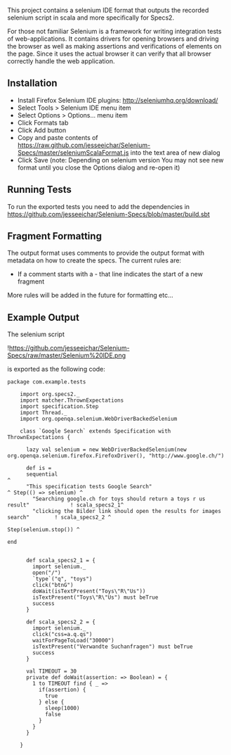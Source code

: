This project contains a selenium IDE format that outputs the recorded selenium script in scala and more specifically for Specs2.  

For those not familiar Selenium is a framework for writing integration tests of web-applications.  It contains drivers for opening browsers and driving the browser as well as making assertions and verifications of elements on the page.  Since it uses the actual browser it can verify that all browser correctly handle the web application.


Installation
------------

 * Install Firefox Selenium IDE plugins:  http://seleniumhq.org/download/
 * Select Tools > Selenium IDE menu item
 * Select Options > Options... menu item
 * Click Formats tab
 * Click Add button
 * Copy and paste contents of https://raw.github.com/jesseeichar/Selenium-Specs/master/seleniumScalaFormat.js into the text area of new dialog
 * Click Save (note: Depending on selenium version You may not see new format until you close the Options dialog and re-open it)


Running Tests
-------------

To run the exported tests you need to add the dependencies in https://github.com/jesseeichar/Selenium-Specs/blob/master/build.sbt

Fragment Formatting
-------------------

The output format uses comments to provide the output format with metadata on how to create the specs.  The current rules are:

  * If a comment starts with a - that line indicates the start of a new fragment

More rules will be added in the future for formatting etc...

Example Output
--------------
The selenium script 

!https://github.com/jesseeichar/Selenium-Specs/raw/master/Selenium%20IDE.png

is exported as the following code:

    package com.example.tests

		import org.specs2._
		import matcher.ThrownExpectations
		import specification.Step
		import Thread._
		import org.openqa.selenium.WebDriverBackedSelenium

		class `Google Search` extends Specification with ThrownExpectations { 

		  lazy val selenium = new WebDriverBackedSelenium(new org.openqa.selenium.firefox.FirefoxDriver(), "http://www.google.ch/")

		  def is = 
		  sequential                                                                    ^
		  "This specification tests Google Search"    																	^ Step(() => selenium) ^ 
		    "Searching google.ch for toys should return a toys r us result"             ! scala_specs2_1^
		    "clicking the Bilder link should open the results for images search"        ! scala_specs2_2 ^
		                                                                                Step(selenium.stop()) ^
		                                                                                end


		  def scala_specs2_1 = {
		    import selenium._
		    open("/")
		    `type`("q", "toys")
		    click("btnG")
		    doWait(isTextPresent("Toys\"R\"Us"))
		    isTextPresent("Toys\"R\"Us") must beTrue
		    success
		  }

		  def scala_specs2_2 = {
		    import selenium._
		    click("css=a.q.qs")
		    waitForPageToLoad("30000")
		    isTextPresent("Verwandte Suchanfragen") must beTrue
		    success
		  }

		  val TIMEOUT = 30
		  private def doWait(assertion: => Boolean) = {
		    1 to TIMEOUT find { _ =>
		      if(assertion) {
		        true
		      } else {
		        sleep(1000)
		        false
		      }
		    }
		  }

		}
		
		
		